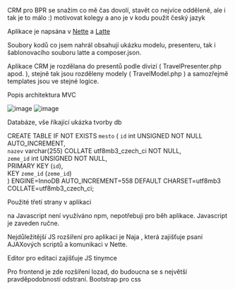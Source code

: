 CRM pro BPR se snažím co mě čas dovolí, stavět co nejvíce odděleně, ale i tak je to málo :) motivovat kolegy a ano je v kodu použit český jazyk

Aplikace je napsána v [Nette](https://nette.org/cs/) a [Latte](https://latte.nette.org/)

Soubory kodů co jsem nahrál obsahují ukázku modelu, presenteru, tak i šablonovacího souboru latte a composer.json.

Aplikace CRM je rozdělana do presentů podle divizí ( TravelPresenter.php apod. ), stejně tak jsou rozděleny modely ( TravelModel.php ) a samozřejmě templates jsou ve stejné logice.

Popis architektura MVC

![image](https://github.com/MiRdACz/CRM/assets/9698726/42a25108-b7d0-45aa-bf34-9e2afb3178cf)
![image](https://github.com/MiRdACz/CRM/assets/9698726/1d478cda-4fad-442f-a126-24aa7e525bff)

Databáze, vše říkající ukázka tvorby db

CREATE TABLE IF NOT EXISTS `mesto` (
 `id` int UNSIGNED NOT NULL AUTO_INCREMENT,  
 `nazev` varchar(255) COLLATE utf8mb3_czech_ci NOT NULL,  
 `zeme_id` int UNSIGNED NOT NULL,  
 PRIMARY KEY (`id`),  
 KEY `zeme_id` (`zeme_id`)  
) ENGINE=InnoDB AUTO_INCREMENT=558 DEFAULT CHARSET=utf8mb3 COLLATE=utf8mb3_czech_ci;


Použité třetí strany v aplikaci

na Javascript není využíváno npm, nepotřebuji pro běh aplikace.
Javascript je zaveden ručne.

Nejdůležitější JS rozšíření pro aplikaci je Naja , která zajišťuje psaní AJAXových scriptů a komunikaci v Nette.

Editor pro editaci zajišťuje JS tinymce

Pro frontend je zde rozšíření lozad, do budoucna se s největší pravděpodobností odstraní.
Bootstrap pro css


